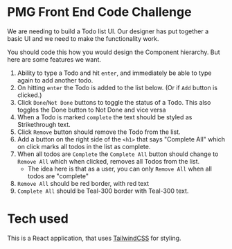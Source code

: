 # PMG Front End Code Challenge

We are needing to build a Todo list UI. Our designer has put together a basic UI and we need to make the functionality work.

You should code this how you would design the Component hierarchy. But here are some features we want.

1. Ability to type a Todo and hit `enter`, and immediately be able to type again to add another todo.
3. On hitting `enter` the Todo is added to the list below. (Or if `Add` button is clicked.)
4. Click `Done`/`Not Done` buttons to toggle the status of a Todo. This also toggles the Done button to Not Done and vice versa
5. When a Todo is marked `complete` the text should be styled as Strikethrough text.
6. Click `Remove` button should remove the Todo from the list.
7. Add a button on the right side of the `<h1>` that says "Complete All" which on click marks all todos in the list as complete.
8. When all todos are `Complete` the `Complete All` button should change to `Remove All` which when clicked, removes all Todos from the list.
    - The idea here is that as a user, you can only `Remove All` when all todos are "complete"
9. `Remove All` should be red border, with red text
10. `Complete All` should be Teal-300 border with Teal-300 text.


# Tech used

This is a React application, that uses [TailwindCSS](https://tailwindcss.com) for styling.
